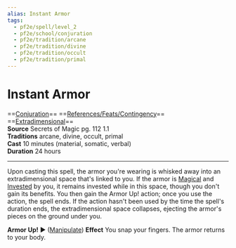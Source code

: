 ```yaml
---
alias: Instant Armor
tags:
  - pf2e/spell/level_2
  - pf2e/school/conjuration
  - pf2e/tradition/arcane
  - pf2e/tradition/divine
  - pf2e/tradition/occult
  - pf2e/tradition/primal
---
```


# Instant Armor

==[Conjuration](Conjuration.md)== ==[References/Feats/Contingency](References/Feats/Contingency)== ==[Extradimensional](Extradimensional.md)==  
__Source__ Secrets of Magic pg. 112 1.1  
**Traditions** arcane, divine, occult, primal  
**Cast** 10 minutes (material, somatic, verbal)  
**Duration** 24 hours

---

Upon casting this spell, the armor you're wearing is whisked away into an extradimensional space that's linked to you. If the armor is [Magical](Magical.md) and [Invested](Invested.md) by you, it remains invested while in this space, though you don't gain its benefits. You then gain the Armor Up! action; once you use the action, the spell ends. If the action hasn't been used by the time the spell's duration ends, the extradimensional space collapses, ejecting the armor's pieces on the ground under you.

**Armor Up!** ► ([Manipulate](Manipulate.md)) **Effect** You snap your fingers. The armor returns to your body.
